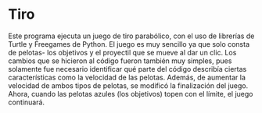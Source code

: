# Tiro
Este programa ejecuta un juego de tiro parabólico, con el uso de librerías de Turtle y Freegames de Python.
El juego es muy sencillo ya que solo consta de pelotas- los objetivos y el proyectil que se mueve al dar un clic.
Los cambios que se hicieron al código fueron también muy simples, pues solamente fue necesario identificar qué parte del código describía ciertas características como la velocidad de las pelotas.
Además, de aumentar la velocidad de ambos tipos de pelotas, se modificó la finalización del juego. Ahora, cuando las pelotas azules (los objetivos) topen con el límite, el juego continuará.
